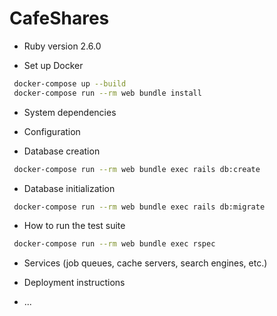 # CafeShares

* Ruby version
2.6.0

* Set up Docker

```bash
 docker-compose up --build
 docker-compose run --rm web bundle install
```

* System dependencies

* Configuration

* Database creation

```bash
 docker-compose run --rm web bundle exec rails db:create
```

* Database initialization

```bash
 docker-compose run --rm web bundle exec rails db:migrate
```

* How to run the test suite

```bash
 docker-compose run --rm web bundle exec rspec
```

* Services (job queues, cache servers, search engines, etc.)

* Deployment instructions

* ...
